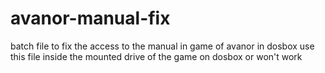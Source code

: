 # avanor-manual-fix
batch file to fix the access to the manual in game of avanor in dosbox
use this file inside the mounted drive of the game on dosbox or won't work
